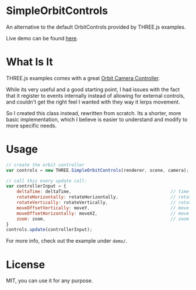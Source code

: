 # SimpleOrbitControls

An alternative to the default OrbitControls provided by THREE.js examples.

Live demo can be found [here](https://ronenness.github.io/SimpleOrbitControls/demo/).

# What Is It

THREE.js examples comes with a great [Orbit Camera Controller](https://github.com/mrdoob/three.js/blob/master/examples/js/controls/OrbitControls.js). 

While its very useful and a good starting point, I had issues with the fact that it register to events internally instead of allowing for external controls, and couldn't get the right feel I wanted with they way it lerps movement.

So I created this class instead, rewritten from scratch. Its a shorter, more basic implementation, which I believe is easier to understand and modify to more specific needs. 

# Usage

```js
// create the orbit controller
var controls = new THREE.SimpleOrbitControls(renderer, scene, camera);

// call this every update call:
var controllerInput = {
    deltaTime: deltaTime,                                      // time passed, in seconds, since last update call
    rotateHorizontally: rotateHorizontally,                    // rotation around y axis
    rotateVertically: rotateVertically,                        // rotate vertically around x / z axis
    moveOffsetVertically: moveY,                               // move the target offset (affect lookat AND camera position), along camera's Y axis. 
    moveOffsetHorizontally: moveXZ,                            // move the target offset left / right, relative to camera's world direction.
    zoom: zoom,                                                // zoom in / out
}
controls.update(controllerInput);
```

For more info, check out the example under `demo/`.

# License

MIT, you can use it for any purpose.

